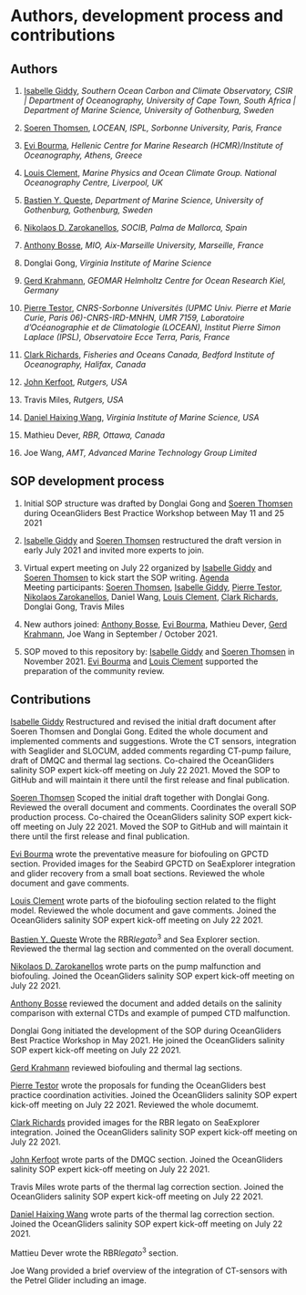 # Authors, development process and contributions

## Authors
  1. [Isabelle Giddy](https://github.com/isgiddy), *Southern Ocean Carbon and Climate Observatory, CSIR | Department of Oceanography, University of Cape Town, South Africa | Department of Marine Science, University of Gothenburg, Sweden*
  1. [Soeren Thomsen](https://github.com/soerenthomsen), *LOCEAN, ISPL, Sorbonne University, Paris, France*
  1. [Evi Bourma](https://github.com/evibourma), *Hellenic Centre for Marine Research (HCMR)/Institute of Oceanography, Athens, Greece*
  1. [Louis Clement](https://github.com/LouClement), *Marine Physics and Ocean Climate Group. National Oceanography Centre, Liverpool, UK*
  1. [Bastien Y. Queste](https://github.com/bastienqueste), *Department of Marine Science, University of Gothenburg, Gothenburg, Sweden*
  1. [Nikolaos D. Zarokanellos](https://github.com/nizaroka), *SOCIB, Palma de Mallorca, Spain*
  1. [Anthony Bosse](https://github.com/AnthonyBosse), *MIO, Aix-Marseille University, Marseille, France*
  1. Donglai Gong, *Virginia Institute of Marine Science* 
  3. [Gerd Krahmann](https://github.com/gkrahmann), *GEOMAR Helmholtz Centre for Ocean Research Kiel, Germany* 
  4. [Pierre Testor](https://github.com/ptestor), *CNRS-Sorbonne Universités (UPMC Univ. Pierre et Marie Curie, Paris 06)-CNRS-IRD-MNHN, UMR 7159, Laboratoire d’Océanographie et de Climatologie (LOCEAN), Institut Pierre Simon Laplace (IPSL), Observatoire Ecce Terra, Paris, France*
  5. [Clark Richards](https://github.com/richardsc), *Fisheries and Oceans Canada, Bedford Institute of Oceanography, Halifax, Canada*

  1. [John Kerfoot](https://github.com/kerfoot), *Rutgers, USA*
  1. Travis Miles, *Rutgers, USA*
  1. [Daniel Haixing Wang](https://github.com/KingSeaStar), *Virginia Institute of Marine Science, USA*
  1. Mathieu Dever, *RBR, Ottawa, Canada*
  1. Joe Wang, *AMT, Advanced Marine Technology Group Limited*

## SOP development process

1) Initial SOP structure was drafted by Donglai Gong and [Soeren Thomsen](https://github.com/soerenthomsen) during OceanGliders Best Practice Workshop between May 11 and 25 2021

2) [Isabelle Giddy](https://github.com/isgiddy) and [Soeren Thomsen](https://github.com/soerenthomsen) restructured the draft version in early July 2021 and invited more experts to join.

3) Virtual expert meeting on July 22 organized by [Isabelle Giddy](https://github.com/isgiddy) and [Soeren Thomsen](https://github.com/soerenthomsen) to kick start the SOP writing. [Agenda](https://docs.google.com/document/d/1Bzj916qYsY04QVmZdiBztdeCrOJoJm084ORxN6HFVC4/edit)   
Meeting participants: [Soeren Thomsen](https://github.com/soerenthomsen), [Isabelle Giddy](https://github.com/isgiddy), [Pierre Testor](https://github.com/ptestor), [Nikolaos Zarokanellos](https://github.com/nizaroka), Daniel Wang, [Louis Clement](https://github.com/LouClement), [Clark Richards](https://github.com/richardsc), Donglai Gong, Travis Miles

4) New authors joined: [Anthony Bosse](https://github.com/AnthonyBosse), [Evi Bourma](https://github.com/evibourma), Mathieu Dever, [Gerd Krahmann](https://github.com/gkrahmann), Joe Wang in September / October 2021.

5) SOP moved to this repository by: [Isabelle Giddy](https://github.com/patricialg) and [Soeren Thomsen](https://github.com/soerenthomsen) in November 2021. [Evi Bourma](https://github.com/evibourma) and [Louis Clement](https://github.com/LouClement) supported the preparation of the community review.

## Contributions 

[Isabelle Giddy](https://github.com/isgiddy) Restructured and revised the initial draft document after Soeren Thomsen and Donglai Gong. 
Edited the whole document and implemented comments and suggestions.
Wrote the CT sensors, integration with Seaglider and SLOCUM, added comments regarding CT-pump failure, draft of DMQC and thermal lag sections.
Co-chaired the OceanGliders salinity SOP expert kick-off meeting on July 22 2021.
Moved the SOP to GitHub and will maintain it there until the first release and final publication. 

[Soeren Thomsen](https://github.com/soerenthomsen) Scoped the initial draft together with Donglai Gong.
Reviewed the overall document and comments. Coordinates the overall SOP production process.
Co-chaired the OceanGliders salinity SOP expert kick-off meeting on July 22 2021.
Moved the SOP to GitHub and will maintain it there until the first release and final publication. 

[Evi Bourma](https://github.com/evibourma) wrote the preventative measure for biofouling on GPCTD section.
Provided images for the Seabird GPCTD on SeaExplorer integration and glider recovery from a small boat sections.
Reviewed the whole document and gave comments.  

[Louis Clement](https://github.com/LouClement) wrote parts of the biofouling section related to the flight model.
Reviewed the whole document and gave comments.
Joined the OceanGliders salinity SOP expert kick-off meeting on July 22 2021.

[Bastien Y. Queste](https://github.com/bastienqueste) Wrote the RBR*legato*<sup>3</sup> and Sea Explorer section. Reviewed the thermal lag section and commented on the overall document. 

[Nikolaos D. Zarokanellos](https://github.com/nizaroka) wrote parts on the pump malfunction and biofouling.
Joined the OceanGliders salinity SOP expert kick-off meeting on July 22 2021.

[Anthony Bosse](https://github.com/AnthonyBosse) reviewed the document and added details on the salinity comparison with external CTDs and example of pumped CTD malfunction.

Donglai Gong initiated the development of the SOP during OceanGliders Best Practice Workshop in May 2021.
He joined the OceanGliders salinity SOP expert kick-off meeting on July 22 2021.

[Gerd Krahmann](https://github.com/gkrahmann) reviewed biofouling and thermal lag sections.

[Pierre Testor](https://github.com/ptestor) wrote the proposals for funding the OceanGliders best practice coordination activities. 
Joined the OceanGliders salinity SOP expert kick-off meeting on July 22 2021. Reviewed the whole documemt.

[Clark Richards](https://github.com/richardsc) provided images for the  RBR legato on SeaExplorer integration.
Joined the OceanGliders salinity SOP expert kick-off meeting on July 22 2021. 

[John Kerfoot](https://github.com/kerfoot) wrote parts of the DMQC section.
Joined the OceanGliders salinity SOP expert kick-off meeting on July 22 2021.

Travis Miles wrote parts of the thermal lag correction section. 
Joined the OceanGliders salinity SOP expert kick-off meeting on July 22 2021. 

[Daniel Haixing Wang](https://github.com/KingSeaStar) wrote parts of the thermal lag correction section.
Joined the OceanGliders salinity SOP expert kick-off meeting on July 22 2021.

Mattieu Dever wrote the RBR*legato*<sup>3</sup> section.

Joe Wang provided a brief overview of the integration of CT-sensors with the Petrel Glider including an image.  

